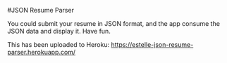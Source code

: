 #JSON Resume Parser

You could submit your resume in JSON format, and the app consume the JSON data and display it. Have fun.

This has been uploaded to Heroku: https://estelle-json-resume-parser.herokuapp.com/